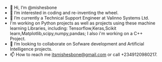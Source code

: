 - 👋 Hi, I’m @mishesbone
- 👀 I’m interested in coding and re-inventing the wheel.
- 🌱 I’m currently a Technical Support Engineer at Valinno Systems Ltd.
- I'm working on Python projects as well as projects using these machine learning Libraries, including: Tensorflow,Keras,Scikit learn,Matplotlib,scipy,numpy,pandas; I also i'm working on a C++ Project.
- 💞️ I’m looking to collaborate on Sofware development and Artificial Intelligence projects.
- 📫 How to reach me itsmishesbone@gmail.com or call +2349120980217.

<!---
mishesbone/mishesbone is a ✨ special ✨ repository because its `README.md` (this file) appears on your GitHub profile.
You can click the Preview link to take a look at your changes.
--->
